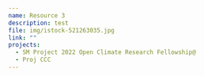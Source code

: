 ```yaml
---
name: Resource 3
description: test
file: img/istock-521263035.jpg
link: ""
projects:
  - SM Project 2022 Open Climate Research Fellowship@
  - Proj CCC
---
```

